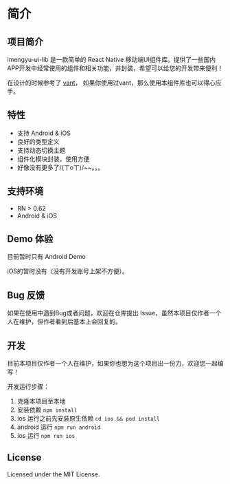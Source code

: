 
# 简介

## 项目简介

imengyu-ui-lib 是一款简单的 React Native 移动端UI组件库。提供了一些国内APP开发中经常使用的组件和相关功能，并封装，希望可以给您的开发带来便利！

在设计的时候参考了 [vant](https://vant-contrib.gitee.io/vant/#/zh-CN)，
如果你使用过vant，那么使用本组件库也可以得心应手。

## 特性

* 支持 Android & iOS
* 良好的类型定义
* 支持动态切换主题
* 组件化模块封装，使用方便
* 好像没有更多了/(ㄒoㄒ)/~~。。。

## 支持环境

* RN > 0.62
* Android & iOS

## Demo 体验

目前暂时只有 Android Demo

iOS的暂时没有（没有开发账号上架不方便）。

## Bug 反馈

如果在使用中遇到Bug或者问题，欢迎在仓库提出 Issue，虽然本项目仅作者一个人在维护，但作者看到后基本上会回复的。

## 开发

目前本项目仅作者一个人在维护，如果你也想为这个项目出一份力，欢迎您一起编写！

开发运行步骤：

1. 克隆本项目至本地
2. 安装依赖 `npm install`
3. ios 运行之前先安装原生依赖 `cd ios && pod install`
4. android 运行 `npm run android`
5. ios 运行 `npm run ios`

## License

Licensed under the MIT License.
